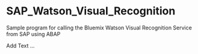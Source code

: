 # SAP_Watson_Visual_Recognition
Sample program for calling the Bluemix Watson Visual Recognition Service from SAP using ABAP

Add Text ...
